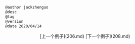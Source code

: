 
```markdown
@author jackzhenguo
@desc
@tag
@version 
@date 2020/04/14
```
		     

<center>[上一个例子](206.md)    [下一个例子](208.md)</center>
